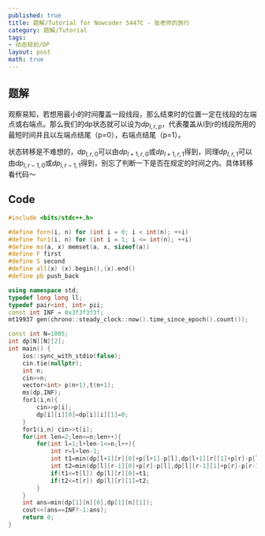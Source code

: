 ```yaml
---
published: true
title: 题解/Tutorial for Nowcoder 5447C - 张老师的旅行
category: 题解/Tutorial
tags:
- 动态规划/DP
layout: post
math: true
---
```


<!-- more -->

## 题解

观察易知，若想用最小的时间覆盖一段线段，那么结束时的位置一定在线段的左端点或右端点。那么我们的dp状态就可以设为$dp_{l,r,p}$，代表覆盖从l到r的线段所用的最短时间并且以左端点结尾（p=0），右端点结尾（p=1）。

状态转移是不难想的，$dp_{l,r,0}$可以由$dp_{l+1,r,0}$或$dp_{l+1,r,1}$得到，同理$dp_{l,r,1}$可以由$dp_{l,r-1,0}$或$dp_{l,r-1,1}$得到，别忘了判断一下是否在规定的时间之内。具体转移看代码～

## Code

```cpp
#include <bits/stdc++.h>

#define forn(i, n) for (int i = 0; i < int(n); ++i)
#define for1(i, n) for (int i = 1; i <= int(n); ++i)
#define ms(a, x) memset(a, x, sizeof(a))
#define F first
#define S second
#define all(x) (x).begin(),(x).end()
#define pb push_back

using namespace std;
typedef long long ll;
typedef pair<int, int> pii;
const int INF = 0x3f3f3f3f;
mt19937 gen(chrono::steady_clock::now().time_since_epoch().count());

const int N=1005;
int dp[N][N][2];
int main() {
    ios::sync_with_stdio(false);
    cin.tie(nullptr);
    int n;
    cin>>n;
    vector<int> p(n+1),t(n+1);
    ms(dp,INF);
    for1(i,n){
        cin>>p[i];
        dp[i][i][0]=dp[i][i][1]=0;
    }
    for1(i,n) cin>>t[i];
    for(int len=2;len<=n;len++){
        for(int l=1;l+len-1<=n;l++){
            int r=l+len-1;
            int t1=min(dp[l+1][r][0]+p[l+1]-p[l],dp[l+1][r][1]+p[r]-p[l]);
            int t2=min(dp[l][r-1][0]+p[r]-p[l],dp[l][r-1][1]+p[r]-p[r-1]);
            if(t1<=t[l]) dp[l][r][0]=t1;
            if(t2<=t[r]) dp[l][r][1]=t2;
        }
    }
    int ans=min(dp[1][n][0],dp[1][n][1]);
    cout<<(ans==INF?-1:ans);
    return 0;
}
```